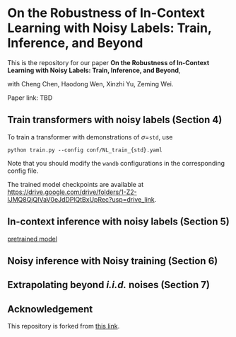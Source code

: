 # On the Robustness of In-Context Learning with Noisy Labels: Train, Inference, and Beyond

This is the repository for our paper **On the Robustness of In-Context Learning with Noisy Labels: Train, Inference, and Beyond**, 

with Cheng Chen, Haodong Wen, Xinzhi Yu, Zeming Wei.

Paper link: TBD

## Train transformers with noisy labels (Section 4)
To train a transformer with demonstrations of $\sigma$=``std``, use
```
python train.py --config conf/NL_train_{std}.yaml
```
Note that you should modify the ``wandb`` configurations in the corresponding config file.

The trained model checkpoints are available at https://drive.google.com/drive/folders/1-Z2-lJMQ8QjQIVaV0eJdDPlQtBxUpRec?usp=drive_link.

## In-context inference with noisy labels (Section 5)

[pretrained model](https://github.com/dtsip/in-context-learning/releases/download/initial/models.zip)


## Noisy inference with Noisy training (Section 6)

## Extrapolating beyond *i.i.d.* noises (Section 7)


## Acknowledgement

This repository is forked from [this link](https://github.com/dtsip/in-context-learning).
